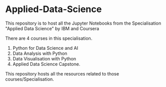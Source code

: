 # Applied-Data-Science
This repository is to host all the Jupyter Notebooks from the Specialisation "Applied Data Science" by IBM and Coursera

There are 4 courses in this specialisation.
1. Python for Data Science and AI
2. Data Analysis with Python
3. Data Visualisation with Python
4. Applied Data Science Capstone.

This repository hosts all the resources related to those courses/Specialisation.
